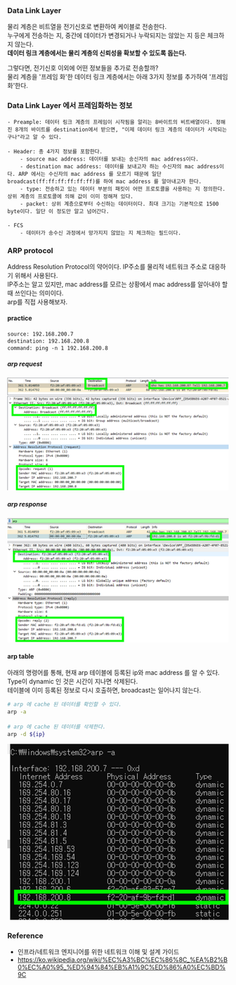 ### Data Link Layer
물리 계층은 비트열을 전기신호로 변환하여 케이블로 전송한다.  
누구에게 전송하는 지, 중간에 데이터가 변경되거나 누락되지는 않았는 지 등은 체크하지 않는다.  
<b>데이터 링크 계층에서는 물리 계층의 신뢰성을 확보할 수 있도록 돕는다.</b>

그렇다면, 전기신호 이외에 어떤 정보들을 추가로 전송할까?  
물리 계층을 '프레임 화'한 데이터 링크 계층에서는 아래 3가지 정보를 추가하여 '프레임 화'한다.



### Data Link Layer 에서 프레임화하는 정보

~~~
- Preample: 데이터 링크 계층의 프레임이 시작됨을 알리는 8바이트의 비트배열이다. 정해진 8개의 바이트를 destination에서 받으면, "이제 데이터 링크 계층의 데이터가 시작되는구나"라고 알 수 있다.

- Header: 총 4가지 정보를 포함한다.
    - source mac address: 데이터를 보내는 송신자의 mac address이다.
    - destination mac address: 데이터를 보내고자 하는 수신자의 mac address이다. ARP 에서는 수신자의 mac address 를 모르기 때문에 일단 broadcast(ff:ff:ff:ff:ff:ff)를 하여 mac address 를 알아내고자 한다.
    - type: 전송하고 있는 데이터 부분의 패킷이 어떤 프로토콜을 사용하는 지 정의한다. 상위 계층의 프로토콜에 의해 값이 이미 정해져 있다.       
    - packet: 상위 계층으로부터 수신하는 데이터이다. 최대 크기는 기본적으로 1500 byte이다. 일단 이 정도만 알고 넘어간다. 
    
- FCS 
    - 데이터가 송수신 과정에서 망가지지 않았는 지 체크하는 필드이다. 
~~~    
    
    
### ARP protocol
Address Resolution Protocol의 약어이다. IP주소를 물리적 네트워크 주소로 대응하기 위해서 사용된다.  
IP주소는 알고 있지만, mac address를 모르는 상황에서 mac address를 알아내야 할 때 쓰인다는 의미이다.  
arp를 직접 사용해보자.

#### practice
~~~
source: 192.168.200.7
destination: 192.168.200.8
command: ping -n 1 192.168.200.8
~~~

##### arp request  
![arp request wireshark](./img/arp_req.png)

##### arp response  
![arp response wireshark](./img/arp_res.png)

#### arp table
아래의 명령어를 통해, 현재 arp 테이블에 등록된 ip와 mac address 를 알 수 있다.  
Type이 dynamic 인 것은 시간이 지나면 삭제된다.   
테이블에 이미 등록된 정보로 다시 호출하면, broadcast는 일어나지 않는다.   

~~~sh
# arp 에 cache 된 데이터를 확인할 수 있다.
arp -a

# arp 에 cache 된 데이터를 삭제한다.
arp -d ${ip}
~~~

![arp cache wireshark](./img/arp_cache.png)

### Reference
- 인프라/네트워크 엔지니어를 위한 네트워크 이해 및 설계 가이드
- https://ko.wikipedia.org/wiki/%EC%A3%BC%EC%86%8C_%EA%B2%B0%EC%A0%95_%ED%94%84%EB%A1%9C%ED%86%A0%EC%BD%9C